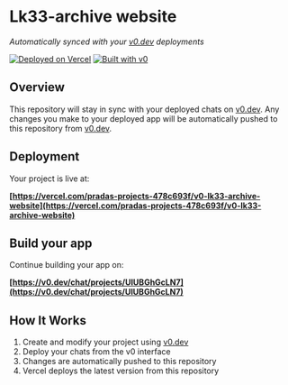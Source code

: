 # Lk33-archive website

*Automatically synced with your [v0.dev](https://v0.dev) deployments*

[![Deployed on Vercel](https://img.shields.io/badge/Deployed%20on-Vercel-black?style=for-the-badge&logo=vercel)](https://vercel.com/pradas-projects-478c693f/v0-lk33-archive-website)
[![Built with v0](https://img.shields.io/badge/Built%20with-v0.dev-black?style=for-the-badge)](https://v0.dev/chat/projects/UIUBGhGcLN7)

## Overview

This repository will stay in sync with your deployed chats on [v0.dev](https://v0.dev).
Any changes you make to your deployed app will be automatically pushed to this repository from [v0.dev](https://v0.dev).

## Deployment

Your project is live at:

**[https://vercel.com/pradas-projects-478c693f/v0-lk33-archive-website](https://vercel.com/pradas-projects-478c693f/v0-lk33-archive-website)**

## Build your app

Continue building your app on:

**[https://v0.dev/chat/projects/UIUBGhGcLN7](https://v0.dev/chat/projects/UIUBGhGcLN7)**

## How It Works

1. Create and modify your project using [v0.dev](https://v0.dev)
2. Deploy your chats from the v0 interface
3. Changes are automatically pushed to this repository
4. Vercel deploys the latest version from this repository